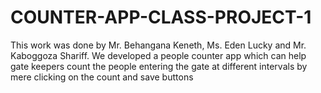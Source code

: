 # COUNTER-APP-CLASS-PROJECT-1 <BR>
This work was done by Mr. Behangana Keneth, Ms. Eden Lucky and Mr. Kaboggoza Shariff. We developed a people counter app which can help gate keepers count the people entering the gate at different intervals by mere clicking on the count and save buttons
